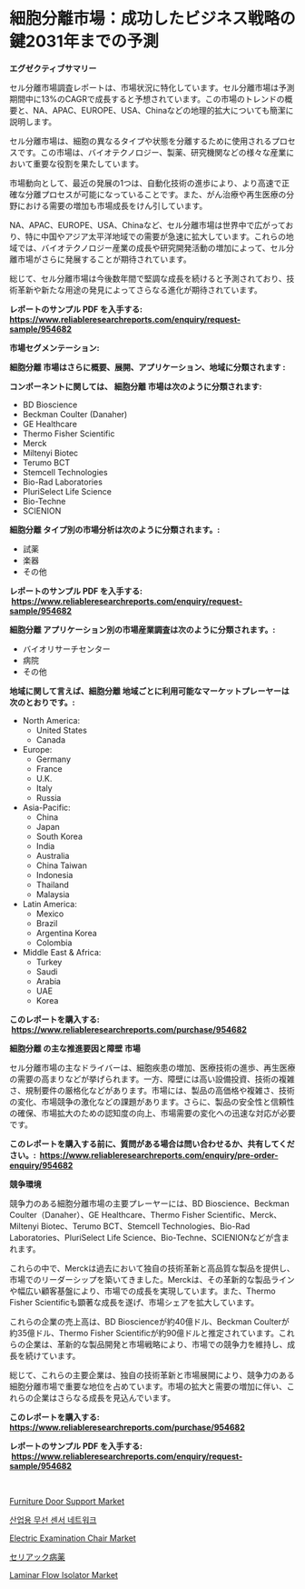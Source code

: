 <p><h1>細胞分離市場：成功したビジネス戦略の鍵2031年までの予測</h1></p><p><strong>エグゼクティブサマリー</strong></p>
<p><p>セル分離市場調査レポートは、市場状況に特化しています。セル分離市場は予測期間中に13%のCAGRで成長すると予想されています。この市場のトレンドの概要と、NA、APAC、EUROPE、USA、Chinaなどの地理的拡大についても簡潔に説明します。</p><p>セル分離市場は、細胞の異なるタイプや状態を分離するために使用されるプロセスです。この市場は、バイオテクノロジー、製薬、研究機関などの様々な産業において重要な役割を果たしています。</p><p>市場動向として、最近の発展の1つは、自動化技術の進歩により、より高速で正確な分離プロセスが可能になっていることです。また、がん治療や再生医療の分野における需要の増加も市場成長をけん引しています。</p><p>NA、APAC、EUROPE、USA、Chinaなど、セル分離市場は世界中で広がっており、特に中国やアジア太平洋地域での需要が急速に拡大しています。これらの地域では、バイオテクノロジー産業の成長や研究開発活動の増加によって、セル分離市場がさらに発展することが期待されています。</p><p>総じて、セル分離市場は今後数年間で堅調な成長を続けると予測されており、技術革新や新たな用途の発見によってさらなる進化が期待されています。</p></p>
<p><strong>レポートのサンプル PDF を入手する: <a href="https://www.reliableresearchreports.com/enquiry/request-sample/954682">https://www.reliableresearchreports.com/enquiry/request-sample/954682</a></strong></p>
<p><strong>市場セグメンテーション:</strong></p>
<p><strong> 細胞分離 市場はさらに概要、展開、アプリケーション、地域に分類されます :</strong></p>
<p><strong>コンポーネントに関しては、 細胞分離 市場は次のように分類されます: &nbsp;</strong></p>
<p><ul><li>BD Bioscience</li><li>Beckman Coulter (Danaher)</li><li>GE Healthcare</li><li>Thermo Fisher Scientific</li><li>Merck</li><li>Miltenyi Biotec</li><li>Terumo BCT</li><li>Stemcell Technologies</li><li>Bio-Rad Laboratories</li><li>PluriSelect Life Science</li><li>Bio-Techne</li><li>SCIENION</li></ul></p>
<p><strong> 細胞分離 タイプ別の市場分析は次のように分類されます。:</strong></p>
<p><ul><li>試薬</li><li>楽器</li><li>その他</li></ul></p>
<p><strong>レポートのサンプル PDF を入手する: &nbsp;<a href="https://www.reliableresearchreports.com/enquiry/request-sample/954682">https://www.reliableresearchreports.com/enquiry/request-sample/954682</a></strong></p>
<p><strong> 細胞分離 アプリケーション別の市場産業調査は次のように分類されます。:</strong></p>
<p><ul><li>バイオリサーチセンター</li><li>病院</li><li>その他</li></ul></p>
<p><strong>地域に関して言えば、細胞分離 地域ごとに利用可能なマーケットプレーヤーは次のとおりです。:</strong></p>
<p><ul>
    <li>
        North America:
        <ul>
            <li>United States</li>
            <li>Canada</li>
        </ul>
    </li>
    <li>
        Europe:
        <ul>
            <li>Germany</li>
            <li>France</li>
            <li>U.K.</li>
            <li>Italy</li>
            <li>Russia</li>
        </ul>
    </li>
    <li>
        Asia-Pacific:
        <ul>
            <li>China</li>
            <li>Japan</li>
            <li>South Korea</li>
            <li>India</li>
            <li>Australia</li>
            <li>China Taiwan</li>
            <li>Indonesia</li>
            <li>Thailand</li>
            <li>Malaysia</li>
        </ul>
    </li>
    <li>
        Latin America:
        <ul>
            <li>Mexico</li>
            <li>Brazil</li>
            <li>Argentina Korea</li>
            <li>Colombia</li>
        </ul>
    </li>
    <li>
        Middle East & Africa:
        <ul>
            <li>Turkey</li>
            <li>Saudi</li>
            <li>Arabia</li>
            <li>UAE</li>
            <li>Korea</li>
        </ul>
    </li>
    </ul></p>
<p><strong>このレポートを購入する: &nbsp;<a href="https://www.reliableresearchreports.com/purchase/954682">https://www.reliableresearchreports.com/purchase/954682</a></strong></p>
<p><strong>細胞分離 の主な推進要因と障壁 市場</strong></p>
<p><p>セル分離市場の主なドライバーは、細胞疾患の増加、医療技術の進歩、再生医療の需要の高まりなどが挙げられます。一方、障壁には高い設備投資、技術の複雑さ、規制要件の厳格化などがあります。市場には、製品の高価格や複雑さ、技術の変化、市場競争の激化などの課題があります。さらに、製品の安全性と信頼性の確保、市場拡大のための認知度の向上、市場需要の変化への迅速な対応が必要です。</p></p>
<p><strong>このレポートを購入する前に、質問がある場合は問い合わせるか、共有してください。:&nbsp; <a href="https://www.reliableresearchreports.com/enquiry/pre-order-enquiry/954682">https://www.reliableresearchreports.com/enquiry/pre-order-enquiry/954682</a></strong></p>
<p><strong>競争環境</strong></p>
<p><p>競争力のある細胞分離市場の主要プレーヤーには、BD Bioscience、Beckman Coulter（Danaher）、GE Healthcare、Thermo Fisher Scientific、Merck、Miltenyi Biotec、Terumo BCT、Stemcell Technologies、Bio-Rad Laboratories、PluriSelect Life Science、Bio-Techne、SCIENIONなどが含まれます。</p><p>これらの中で、Merckは過去において独自の技術革新と高品質な製品を提供し、市場でのリーダーシップを築いてきました。Merckは、その革新的な製品ラインや幅広い顧客基盤により、市場での成長を実現しています。また、Thermo Fisher Scientificも顕著な成長を遂げ、市場シェアを拡大しています。</p><p>これらの企業の売上高は、BD Bioscienceが約40億ドル、Beckman Coulterが約35億ドル、Thermo Fisher Scientificが約90億ドルと推定されています。これらの企業は、革新的な製品開発と市場戦略により、市場での競争力を維持し、成長を続けています。</p><p>総じて、これらの主要企業は、独自の技術革新と市場展開により、競争力のある細胞分離市場で重要な地位を占めています。市場の拡大と需要の増加に伴い、これらの企業はさらなる成長を見込んでいます。</p></p>
<p><strong>このレポートを購入する: &nbsp; <a href="https://www.reliableresearchreports.com/purchase/954682">https://www.reliableresearchreports.com/purchase/954682</a></strong></p>
<p><strong>レポートのサンプル PDF を入手する: &nbsp;<a href="https://www.reliableresearchreports.com/enquiry/request-sample/954682">https://www.reliableresearchreports.com/enquiry/request-sample/954682</a></strong><strong></strong></p>
<p>&nbsp;</p>
<p><p><a href="https://issuu.com/reportprime-2/docs/furniture-door-support-market-size-2030.pptx">Furniture Door Support Market</a></p><p><a href="https://github.com/vsnao330707/Market-Research-Report-List-1/blob/main/9574185185193.md">산업용 무선 센서 네트워크</a></p><p><a href="https://invited-way-688.notion.site/Electric-Examination-Chair-Market-Size-Share-Trends-Analysis-Report-By-Material-By-Type-By-End--7804bf442e5e433c862c7f8b69458034">Electric Examination Chair Market</a></p><p><a href="https://github.com/zjkmgcs938405/Market-Research-Report-List-1/blob/main/5972295185258.md">セリアック病薬</a></p><p><a href="https://butternut-bug-553.notion.site/Laminar-Flow-Isolator-Market-Size-Share-Trends-Analysis-Report-By-Application-Regional-Outlook--26fdd1ed31b649d1a39b15feb730c60a">Laminar Flow Isolator Market</a></p></p>